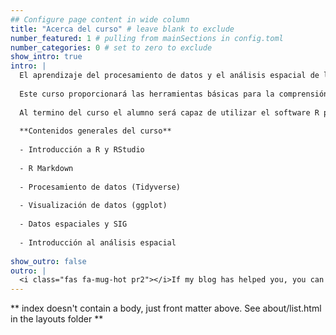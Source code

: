 ```yaml
---
## Configure page content in wide column
title: "Acerca del curso" # leave blank to exclude
number_featured: 1 # pulling from mainSections in config.toml
number_categories: 0 # set to zero to exclude
show_intro: true
intro: |
  El aprendizaje del procesamiento de datos y el análisis espacial de los eventos en salud, forman parte de las competencias profesionales escenciales en la formación epidemiológica e indispensable en el campo de la Salud Ambiental.
  
  Este curso proporcionará las herramientas básicas para la comprensión y análisis de problemas desde una perspectiva espacial, gestará las habilidades para maximizar el aprovechamiento de las herramientas y capacidades que R permite. Los datos que se procesarán durante el curso corresponderán a información real y actualizada en salud ambiental.
  
  Al termino del curso el alumno será capaz de utilizar el software R para el procesamiento de datos, podrá gestionar los atributos espaciales de la información y generar visualizaciones gráficas a través de mapas temáticos para su difusión, análisis y/o publicación. El alumno habrá adquirido las habilidades para identificar, explorar y ejecutar análisis de mayor complejidad.
  
  **Contenidos generales del curso**
  
  - Introducción a R y RStudio
  
  - R Markdown
  
  - Procesamiento de datos (Tidyverse)
  
  - Visualización de datos (ggplot)
  
  - Datos espaciales y SIG
  
  - Introducción al análisis espacial
  
show_outro: false
outro: |
  <i class="fas fa-mug-hot pr2"></i>If my blog has helped you, you can [buy me a coffee](https://ko-fi.com/)!
---
```


** index doesn't contain a body, just front matter above.
See about/list.html in the layouts folder **

